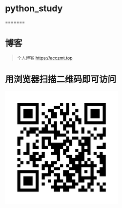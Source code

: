 # python_study


=======
# 博客
> 个人博客 https://acczmt.top

# 用浏览器扫描二维码即可访问

![acczmt](https://github.com/accZMT/accZMT.github.io/blob/master/img/images/qrapi.png)

